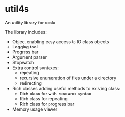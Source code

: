 # util4s
An utility library for scala

The library includes:

* Object enabling easy access to IO class objects
* Logging tool
* Progress bar
* Argument parser
* Stopwatch
* Extra control syntaxes:
    * repeating
    * recursive enumeration of files under a directory
    * redirecting
* Rich classes adding useful methods to existing class:
    * Rich class for with-resource syntax
    * Rich class for repeating
    * Rich class for progress bar
* Memory usage viewer
